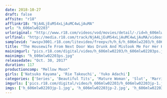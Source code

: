 ```yaml
---
date: 2018-10-27
draft: false
affsite: "r18"
afflinkr18: "NjA4LjEuMS4xLjAuMC4wLjAuMA"
url: "h_606mlw02203"
urloriginal: "http://www.r18.com/videos/vod/movies/detail/-/id=h_606mlw02203"
urlfinal: "http://media.r18.com/track/NjA4LjEuMS4xLjAuMC4wLjAuMA/videos/vod/movies/detail/-/id=h_606mlw02203"
samplevid: "awspv3001.r18.com/litevideo/freepv/h/h_6/h_606mlw2203/h_606mlw2203_dmb_w.mp4"
title: "The Housewife From Next Door Was Drunk And Mistook Me For Her Husband, And She Said To Me, 'Cum Inside Me, And Make Me Wet!' And Forced Me To Creampie Her Natsuko Kayama Yuko Adachi Rie Takeuchi"
mainimgurl: "pics.r18.com/digital/video/h_606mlw02203/h_606mlw02203ps.jpg"
mainimgs: "h_606mlw02203ps.jpg"
releasedate: "Oct. 30, 2017"
duration: 117
productioncomp: "Mellow Moon"
girls: ['Natsuko Kayama', 'Rie Takeuchi', 'Yuko Adachi']
categories: ['Series', 'Beautiful Tits', 'Mature Woman', 'Slut', 'Married Woman', 'Big Tits', 'Slender', 'Chubby', 'Creampie', 'Blowjob']
imgurls: ['pics.r18.com/digital/video/h_606mlw02203/h_606mlw02203jp-1.jpg', 'pics.r18.com/digital/video/h_606mlw02203/h_606mlw02203jp-2.jpg', 'pics.r18.com/digital/video/h_606mlw02203/h_606mlw02203jp-3.jpg', 'pics.r18.com/digital/video/h_606mlw02203/h_606mlw02203jp-4.jpg', 'pics.r18.com/digital/video/h_606mlw02203/h_606mlw02203jp-5.jpg', 'pics.r18.com/digital/video/h_606mlw02203/h_606mlw02203jp-6.jpg', 'pics.r18.com/digital/video/h_606mlw02203/h_606mlw02203jp-7.jpg', 'pics.r18.com/digital/video/h_606mlw02203/h_606mlw02203jp-8.jpg', 'pics.r18.com/digital/video/h_606mlw02203/h_606mlw02203jp-9.jpg', 'pics.r18.com/digital/video/h_606mlw02203/h_606mlw02203jp-10.jpg', 'pics.r18.com/digital/video/h_606mlw02203/h_606mlw02203jp-11.jpg', 'pics.r18.com/digital/video/h_606mlw02203/h_606mlw02203jp-12.jpg', 'pics.r18.com/digital/video/h_606mlw02203/h_606mlw02203jp-13.jpg', 'pics.r18.com/digital/video/h_606mlw02203/h_606mlw02203jp-14.jpg', 'pics.r18.com/digital/video/h_606mlw02203/h_606mlw02203jp-15.jpg', 'pics.r18.com/digital/video/h_606mlw02203/h_606mlw02203jp-16.jpg', 'pics.r18.com/digital/video/h_606mlw02203/h_606mlw02203jp-17.jpg', 'pics.r18.com/digital/video/h_606mlw02203/h_606mlw02203jp-18.jpg', 'pics.r18.com/digital/video/h_606mlw02203/h_606mlw02203jp-19.jpg']
imgs: ['h_606mlw02203jp-1.jpg', 'h_606mlw02203jp-2.jpg', 'h_606mlw02203jp-3.jpg', 'h_606mlw02203jp-4.jpg', 'h_606mlw02203jp-5.jpg', 'h_606mlw02203jp-6.jpg', 'h_606mlw02203jp-7.jpg', 'h_606mlw02203jp-8.jpg', 'h_606mlw02203jp-9.jpg', 'h_606mlw02203jp-10.jpg', 'h_606mlw02203jp-11.jpg', 'h_606mlw02203jp-12.jpg', 'h_606mlw02203jp-13.jpg', 'h_606mlw02203jp-14.jpg', 'h_606mlw02203jp-15.jpg', 'h_606mlw02203jp-16.jpg', 'h_606mlw02203jp-17.jpg', 'h_606mlw02203jp-18.jpg', 'h_606mlw02203jp-19.jpg']
---
```

